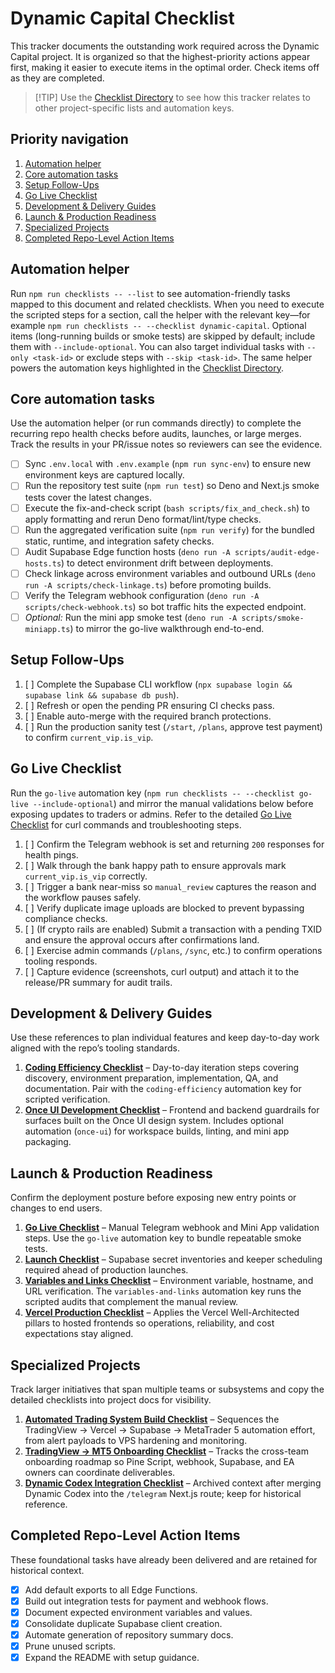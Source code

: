 # Dynamic Capital Checklist

This tracker documents the outstanding work required across the Dynamic Capital project. It is organized so that the highest-priority actions appear first, making it easier to execute items in the optimal order. Check items off as they are completed.

> [!TIP] Use the [Checklist Directory](./CHECKLISTS.md) to see how this tracker relates to other project-specific lists and automation keys.

## Priority navigation

1. [Automation helper](#automation-helper)
2. [Core automation tasks](#core-automation-tasks)
3. [Setup Follow-Ups](#setup-follow-ups)
4. [Go Live Checklist](#go-live-checklist)
5. [Development & Delivery Guides](#development--delivery-guides)
6. [Launch & Production Readiness](#launch--production-readiness)
7. [Specialized Projects](#specialized-projects)
8. [Completed Repo-Level Action Items](#completed-repo-level-action-items)

## Automation helper

Run `npm run checklists -- --list` to see automation-friendly tasks mapped to this document and related checklists. When you need to execute the scripted steps for a section, call the helper with the relevant key—for example `npm run checklists -- --checklist dynamic-capital`. Optional items (long-running builds or smoke tests) are skipped by default; include them with `--include-optional`. You can also target individual tasks with `--only <task-id>` or exclude steps with `--skip <task-id>`. The same helper powers the automation keys highlighted in the [Checklist Directory](./CHECKLISTS.md).

## Core automation tasks

Use the automation helper (or run commands directly) to complete the recurring repo health checks before audits, launches, or large merges. Track the results in your PR/issue notes so reviewers can see the evidence.

- [ ] Sync `.env.local` with `.env.example` (`npm run sync-env`) to ensure new environment keys are captured locally.
- [ ] Run the repository test suite (`npm run test`) so Deno and Next.js smoke tests cover the latest changes.
- [ ] Execute the fix-and-check script (`bash scripts/fix_and_check.sh`) to apply formatting and rerun Deno format/lint/type checks.
- [ ] Run the aggregated verification suite (`npm run verify`) for the bundled static, runtime, and integration safety checks.
- [ ] Audit Supabase Edge function hosts (`deno run -A scripts/audit-edge-hosts.ts`) to detect environment drift between deployments.
- [ ] Check linkage across environment variables and outbound URLs (`deno run -A scripts/check-linkage.ts`) before promoting builds.
- [ ] Verify the Telegram webhook configuration (`deno run -A scripts/check-webhook.ts`) so bot traffic hits the expected endpoint.
- [ ] _Optional:_ Run the mini app smoke test (`deno run -A scripts/smoke-miniapp.ts`) to mirror the go-live walkthrough end-to-end.

## Setup Follow-Ups

1. [ ] Complete the Supabase CLI workflow (`npx supabase login && supabase link && supabase db push`).
2. [ ] Refresh or open the pending PR ensuring CI checks pass.
3. [ ] Enable auto-merge with the required branch protections.
4. [ ] Run the production sanity test (`/start`, `/plans`, approve test payment) to confirm `current_vip.is_vip`.

## Go Live Checklist

Run the `go-live` automation key (`npm run checklists -- --checklist go-live --include-optional`) and mirror the manual validations below before exposing updates to traders or admins. Refer to the detailed [Go Live Checklist](./GO_LIVE_CHECKLIST.md) for curl commands and troubleshooting steps.

1. [ ] Confirm the Telegram webhook is set and returning `200` responses for health pings.
2. [ ] Walk through the bank happy path to ensure approvals mark `current_vip.is_vip` correctly.
3. [ ] Trigger a bank near-miss so `manual_review` captures the reason and the workflow pauses safely.
4. [ ] Verify duplicate image uploads are blocked to prevent bypassing compliance checks.
5. [ ] (If crypto rails are enabled) Submit a transaction with a pending TXID and ensure the approval occurs after confirmations land.
6. [ ] Exercise admin commands (`/plans`, `/sync`, etc.) to confirm operations tooling responds.
7. [ ] Capture evidence (screenshots, curl output) and attach it to the release/PR summary for audit trails.

## Development & Delivery Guides

Use these references to plan individual features and keep day-to-day work aligned with the repo’s tooling standards.

1. **[Coding Efficiency Checklist](./coding-efficiency-checklist.md)** – Day-to-day iteration steps covering discovery, environment preparation, implementation, QA, and documentation. Pair with the `coding-efficiency` automation key for scripted verification.
2. **[Once UI Development Checklist](./once-ui-development-checklist.md)** – Frontend and backend guardrails for surfaces built on the Once UI design system. Includes optional automation (`once-ui`) for workspace builds, linting, and mini app packaging.

## Launch & Production Readiness

Confirm the deployment posture before exposing new entry points or changes to end users.

1. **[Go Live Checklist](#go-live-checklist)** – Manual Telegram webhook and Mini App validation steps. Use the `go-live` automation key to bundle repeatable smoke tests.
2. **[Launch Checklist](./LAUNCH_CHECKLIST.md)** – Supabase secret inventories and keeper scheduling required ahead of production launches.
3. **[Variables and Links Checklist](./VARIABLES_AND_LINKS_CHECKLIST.md)** – Environment variable, hostname, and URL verification. The `variables-and-links` automation key runs the scripted audits that complement the manual review.
4. **[Vercel Production Checklist](./VERCEL_PRODUCTION_CHECKLIST.md)** – Applies the Vercel Well-Architected pillars to hosted frontends so operations, reliability, and cost expectations stay aligned.

## Specialized Projects

Track larger initiatives that span multiple teams or subsystems and copy the detailed checklists into project docs for visibility.

1. **[Automated Trading System Build Checklist](./automated-trading-checklist.md)** – Sequences the TradingView → Vercel → Supabase → MetaTrader 5 automation effort, from alert payloads to VPS hardening and monitoring.
2. **[TradingView → MT5 Onboarding Checklist](./TRADINGVIEW_MT5_ONBOARDING_CHECKLIST.md)** – Tracks the cross-team onboarding roadmap so Pine Script, webhook, Supabase, and EA owners can coordinate deliverables.
3. **[Dynamic Codex Integration Checklist](./dynamic_codex_integration_checklist.md)** – Archived context after merging Dynamic Codex into the `/telegram` Next.js route; keep for historical reference.

## Completed Repo-Level Action Items

These foundational tasks have already been delivered and are retained for historical context.

- [x] Add default exports to all Edge Functions.
- [x] Build out integration tests for payment and webhook flows.
- [x] Document expected environment variables and values.
- [x] Consolidate duplicate Supabase client creation.
- [x] Automate generation of repository summary docs.
- [x] Prune unused scripts.
- [x] Expand the README with setup guidance.
